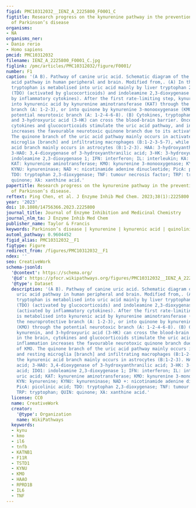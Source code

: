 ```yaml
---
figid: PMC10312032__IENZ_A_2225800_F0001_C
figtitle: Research progress on the kynurenine pathway in the prevention and treatment
  of Parkinson’s disease
organisms:
- NA
organisms_ner:
- Danio rerio
- Homo sapiens
pmcid: PMC10312032
filename: IENZ_A_2225800_F0001_C.jpg
figlink: /pmc/articles/PMC10312032/figure/F0001/
number: F1
caption: '(A B). Pathway of canine uric acid. Schematic diagram of the canine uric
  acid pathway in human peripheral and brain. Modified from,. (A) In the periphery,
  tryptophan is metabolised into uric acid mainly by liver tryptophan 2,3-dioxygenase
  (TDO) (activated by glucocorticoids) and indoleamine 2,3-dioxygenase 1 (IDO1) (activated
  by inflammatory cytokines). After the first rate-limiting step, kynurenine is metabolised
  into kynurenic acid by kynurenine aminotransferase (KAT) through the neuroprotective
  branch (A: 1-2-3), or into quinone by kynurenine 3-monooxygenase (KMO) through the
  potential neurotoxic branch (A: 1-2-4-6-8). (B) Cytokines, tryptophan, kynurenin,
  and 3-hydroxyuric acid (3-HK) can cross the blood-brain barrier. Once in the brain,
  cytokines and glucocorticoids stimulate the uric acid pathway, and inflammation
  increases the favourable neurotoxic quinone branch due to its activation of KMO.
  The quinone branch of the uric acid pathway mainly occurs in activated and resting
  microglia [branch] and infiltrating macrophages (B:1-2-3-5-7), while the kynurenic
  acid branch mainly occurs in astrocytes (B:1-2-3). HAA: 3-hydroxyanthranilic acid;
  3-HAO: 3,4-dioxygenase of 3-hydroxyanthranilic acid; 3-HK: 3-hydroxyuric acid; IDO1:
  indoleamine 2,3-dioxygenase 1; IFN: interferon; IL: interleukin; KA: uric acid;
  KAT: kynurenine aminotransferase; KMO: kynurenine 3-monooxygenase; KYN: kynurenine;
  KYNU: kynureninase; NAD +: nicotinamide adenine dinucleotide; PicA: picolinic acid;
  TDO: tryptophan 2,3-dioxygenase; TNF: tumour necrosis factor; TRP: tryptophan; QUIN:
  quinone; XA: xanthine acid.'
papertitle: Research progress on the kynurenine pathway in the prevention and treatment
  of Parkinson’s disease.
reftext: Ping Chen, et al. J Enzyme Inhib Med Chem. 2023;38(1):2225800.
year: '2023'
doi: 10.1080/14756366.2023.2225800
journal_title: Journal of Enzyme Inhibition and Medicinal Chemistry
journal_nlm_ta: J Enzyme Inhib Med Chem
publisher_name: Taylor & Francis
keywords: Parkinson’s disease | kynurenine | kynurenic acid | quinolinic acid
automl_pathway: 0.9604452
figid_alias: PMC10312032__F1
figtype: Figure
redirect_from: /figures/PMC10312032__F1
ndex: ''
seo: CreativeWork
schema-jsonld:
  '@context': https://schema.org/
  '@id': https://pfocr.wikipathways.org/figures/PMC10312032__IENZ_A_2225800_F0001_C.html
  '@type': Dataset
  description: '(A B). Pathway of canine uric acid. Schematic diagram of the canine
    uric acid pathway in human peripheral and brain. Modified from,. (A) In the periphery,
    tryptophan is metabolised into uric acid mainly by liver tryptophan 2,3-dioxygenase
    (TDO) (activated by glucocorticoids) and indoleamine 2,3-dioxygenase 1 (IDO1)
    (activated by inflammatory cytokines). After the first rate-limiting step, kynurenine
    is metabolised into kynurenic acid by kynurenine aminotransferase (KAT) through
    the neuroprotective branch (A: 1-2-3), or into quinone by kynurenine 3-monooxygenase
    (KMO) through the potential neurotoxic branch (A: 1-2-4-6-8). (B) Cytokines, tryptophan,
    kynurenin, and 3-hydroxyuric acid (3-HK) can cross the blood-brain barrier. Once
    in the brain, cytokines and glucocorticoids stimulate the uric acid pathway, and
    inflammation increases the favourable neurotoxic quinone branch due to its activation
    of KMO. The quinone branch of the uric acid pathway mainly occurs in activated
    and resting microglia [branch] and infiltrating macrophages (B:1-2-3-5-7), while
    the kynurenic acid branch mainly occurs in astrocytes (B:1-2-3). HAA: 3-hydroxyanthranilic
    acid; 3-HAO: 3,4-dioxygenase of 3-hydroxyanthranilic acid; 3-HK: 3-hydroxyuric
    acid; IDO1: indoleamine 2,3-dioxygenase 1; IFN: interferon; IL: interleukin; KA:
    uric acid; KAT: kynurenine aminotransferase; KMO: kynurenine 3-monooxygenase;
    KYN: kynurenine; KYNU: kynureninase; NAD +: nicotinamide adenine dinucleotide;
    PicA: picolinic acid; TDO: tryptophan 2,3-dioxygenase; TNF: tumour necrosis factor;
    TRP: tryptophan; QUIN: quinone; XA: xanthine acid.'
  license: CC0
  name: CreativeWork
  creator:
    '@type': Organization
    name: WikiPathways
  keywords:
  - kynu
  - kmo
  - il6
  - tnfb
  - KATNB1
  - F11R
  - TSTD1
  - KYNU
  - KMO
  - HAAO
  - RPRD1B
  - IL6
  - TNF
---
```

